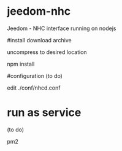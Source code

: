 # jeedom-nhc
Jeedom - NHC interface running on nodejs

#install
download archive

uncompress to desired location

npm install

#configuration
(to do)

edit ./conf/nhcd.conf

# run as service
(to do)

pm2 

